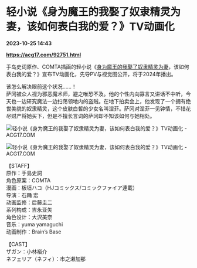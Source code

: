 # 轻小说《身为魔王的我娶了奴隶精灵为妻，该如何表白我的爱？》TV动画化

**2023-10-25 14:43**

**https://acg17.com/92751.html**

手岛史词原作、COMTA插画的轻小说《[身为魔王的我娶了奴隶精灵为妻](https://acg17.com/tag/%e8%ba%ab%e4%b8%ba%e9%ad%94%e7%8e%8b%e7%9a%84%e6%88%91%e5%a8%b6%e4%ba%86%e5%a5%b4%e9%9a%b6%e7%b2%be%e7%81%b5%e4%b8%ba%e5%a6%bb "查看所有文章关于 身为魔王的我娶了奴隶精灵为妻")，该如何表白我的爱？》宣布TV动画化，先导PV与视觉图公开，将于2024年播出。

该怎么解决眼前这个状况……！  
萨冈被众人视为邪恶魔术师，避之唯恐不及。他的个性内向寡言又讲话不中听，今天也一边研究魔法一边扫荡领地内的盗贼。在地下拍卖会上，他发现了一个拥有绝世美貌的奴隶精灵，这个皮肤白皙的少女名叫涅菲。萨冈对涅菲一见钟情，不惜花尽财产将她买下，但是不擅长言词的萨冈却不知该如何与她相处。

![轻小说《身为魔王的我娶了奴隶精灵为妻，该如何表白我的爱？》TV动画化 - ACG17.COM](https://fc.sinaimg.cn/mw1024/006yt1Omgy1hj7uunmgpjj315o1mowkb.jpg "轻小说《身为魔王的我娶了奴隶精灵为妻，该如何表白我的爱？》TV动画化 ACG综合  | ACG17")

![轻小说《身为魔王的我娶了奴隶精灵为妻，该如何表白我的爱？》TV动画化 - ACG17.COM](https://fc.sinaimg.cn/mw1024/006yt1Omgy1hj7uuspurvj315o1moq8u.jpg "轻小说《身为魔王的我娶了奴隶精灵为妻，该如何表白我的爱？》TV动画化 ACG综合  | ACG17")

【STAFF】  
原作：手島史詞  
角色原案：COMTA  
漫画：板垣ハコ（HJコミックス/コミックファイア連載）  
导演：石踊 宏  
动画监修：后藤圭二  
系列构成：吉永亚矢  
角色设计：大沢美奈  
音乐：yuma yamaguchi  
动画制作：Brain’s Base

【CAST】  
ザガン：小林裕介  
ネフェリア（ネフィ）：市之濑加那